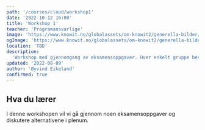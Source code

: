 ```yaml
---
path: '/courses/cloud/workshop1'
date: '2022-10-12 16:00'
title: 'Workshop 1'
teacher: 'Programansvarlige'
image: 'https://www.knowit.no/globalassets/om-knowit2/generella-bilder/colleagues-having-a-coffee-1500x1000.jpg'
ogImage: 'https://www.knowit.no/globalassets/om-knowit2/generella-bilder/colleagues-having-a-coffee-1500x1000.jpg'
location: 'TBD'
description:
  'Workshop med gjennomgang av eksamensoppgaver. Hver enkelt gruppe bestemmer hvilke oppgaver de ønsker å fokusere på.'
updated: '2022-08-09'
author: 'Øyvind Eikeland'
confirmed: true
---
```


## Hva du lærer

I denne workshopen vil vi gå gjennom noen eksamensoppgaver og diskutere alternativene i plenum. 

